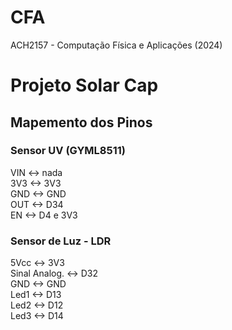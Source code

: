 # CFA

ACH2157 - Computação Física e Aplicações (2024)

# Projeto Solar Cap

## Mapemento dos Pinos

### Sensor UV (GYML8511)

VIN <-> nada\
3V3 <-> 3V3\
GND <-> GND\
OUT <-> D34\
EN <-> D4 e 3V3

### Sensor de Luz - LDR

5Vcc <-> 3V3\
Sinal Analog. <-> D32\
GND <-> GND\
Led1 <-> D13\
Led2 <-> D12\
Led3 <-> D14
